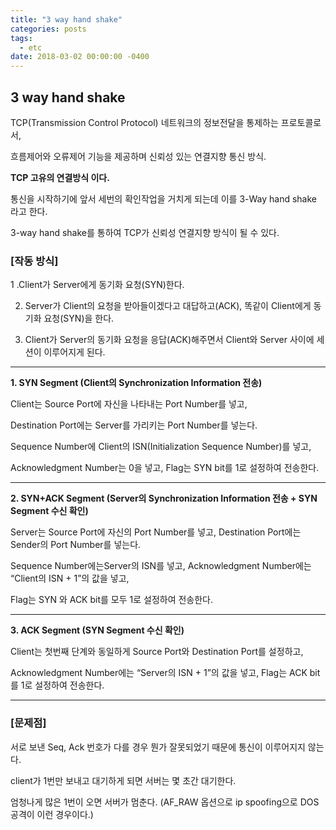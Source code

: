 ```yaml
---
title: "3 way hand shake"
categories: posts
tags:
  - etc
date: 2018-03-02 00:00:00 -0400
---
```



## 3 way hand shake

TCP(Transmission Control Protocol) 네트워크의 정보전달을 통제하는 프로토콜로서, 

흐름제어와 오류제어 기능을 제공하며 신뢰성 있는 연결지향 통신 방식.

**TCP 고유의 연결방식 이다.**

통신을 시작하기에 앞서 세번의 확인작업을 거치게 되는데 이를 3-Way hand shake 라고 한다.

3-way hand shake를 통하여 TCP가 신뢰성 연결지향 방식이 될 수 있다.


### [작동 방식]

1 .Client가 Server에게 동기화 요청(SYN)한다.

2. Server가 Client의 요청을 받아들이겠다고 대답하고(ACK), 똑같이 Client에게 동기화 요청(SYN)을 한다.

3. Client가 Server의 동기화 요청을 응답(ACK)해주면서 Client와 Server 사이에 세션이 이루어지게 된다.


* * *

**1. SYN Segment (Client의 Synchronization Information 전송)**

Client는 Source Port에 자신을 나타내는 Port Number를 넣고, 

Destination Port에는 Server를 가리키는 Port Number를 넣는다. 

Sequence Number에 Client의 ISN(Initialization Sequence Number)를 넣고, 

Acknowledgment Number는 0을 넣고, Flag는 SYN bit를 1로 설정하여 전송한다.

* * *

**2. SYN+ACK Segment (Server의 Synchronization Information 전송 + SYN Segment 수신 확인)**

Server는 Source Port에 자신의 Port Number를 넣고, Destination Port에는 Sender의 Port Number를 넣는다. 

Sequence Number에는Server의 ISN를 넣고, Acknowledgment Number에는 “Client의 ISN + 1”의 값을 넣고, 

Flag는 SYN 와 ACK bit를 모두 1로 설정하여 전송한다.

* * *

**3. ACK Segment (SYN Segment 수신 확인)**

Client는  첫번째 단계와 동일하게 Source Port와 Destination Port를 설정하고, 

Acknowledgment Number에는 “Server의 ISN + 1”의 값을 넣고, Flag는 ACK bit를 1로 설정하여 전송한다.

* * *

### [문제점]

서로 보낸 Seq, Ack 번호가 다를 경우 뭔가 잘못되었기 때문에 통신이 이루어지지 않는다.

client가 1번만 보내고 대기하게 되면 서버는 몇 초간 대기한다.

엄청나게 많은 1번이 오면 서버가 멈춘다. (AF_RAW 옵션으로 ip spoofing으로 DOS 공격이 이런 경우이다.)

